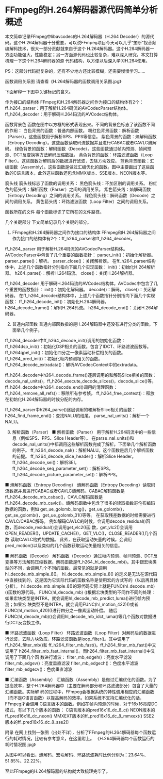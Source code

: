 # FFmpeg的H.264解码器源代码简单分析概述

本文简单记录FFmpeg中libavcodec的H.264解码器（H.264 Decoder）的源代码。这个H.264解码器十分重要，可以说FFmpeg项目今天可以几乎“垄断”视音频编解码技术，很大一部分贡献就来自于这个 H.264解码器。这个H.264解码器一方面功能强大，性能稳定；另一方面源代码也比较复杂，难以深入研究。本文打算梳理一下这个H.264解码器的源 代码结构，以方便以后深入学习H.264使用。

PS：这部分代码挺复杂的，还有不少地方还比较模糊，还需要慢慢学习......

函数调用关系图
请查看《H.264解码器的函数调用关系图.jpg》

下面解释一下图中关键标记的含义。

作为接口的结构体
FFmpeg和H.264解码器之间作为接口的结构体有2个：
ff_h264_parser：用于解析H.264码流的AVCodecParser结构体。
ff_h264_decoder：用于解码H.264码流的AVCodec结构体。

函数背景色
函数在图中以方框的形式表现出来。不同的背景色标志了该函数不同的作用：
白色背景的函数：普通内部函数。
粉红色背景函数：解析函数（Parser）。这些函数用于解析SPS、PPS等信息。
紫色背景的函数：熵解码函数（Entropy Decoding）。这些函数读取码流数据并且进行CABAC或者CAVLC熵解码。
绿色背景的函数：解码函数（Decode）。这些函数通过帧内预测、帧间预测、DCT反变换等方法解码压缩数据。
黄色背景的函数：环路滤波函数（Loop Filter）。这些函数对解码后的数据进行滤波，去除方块效应。
蓝色背景函数：汇编函数（Assembly）。这些函数是做过汇编优化的函数。图中主要画出了这些函数的C语言版本，此外这些函数还包含MMX版本、SSE版本、NEON版本等。

箭头线
箭头线标志了函数的调用关系：
黑色箭头线：不加区别的调用关系。
粉红色的箭头线：解析函数（Parser）之间的调用关系。
紫色箭头线：熵解码函数（Entropy Decoding）之间的调用关系。
绿色箭头线：解码函数（Decode）之间的调用关系。
黄色箭头线：环路滤波函数（Loop Filter）之间的调用关系。
 
函数所在的文件
每个函数标识了它所在的文件路径。


几个关键部分
下文简单记录几个关键的部分。

1. FFmpeg和H.264解码器之间作为接口的结构体
FFmpeg和H.264解码器之间作为接口的结构体有2个：ff_h264_parser和ff_h264_decoder。

ff_h264_parser
用于解析H.264码流的AVCodecParser结构体。AVCodecParser中包含了几个重要的函数指针：
parser_init()：初始化解析器。
parser_parse()：解析。
parser_close()：关闭解析器。
在ff_h264_parser结构体中，上述几个函数指针分别指向下面几个实现函数：
init()：初始化H.264解析器。
h264_parse()：解析H.264码流。
close()：关闭H.264解析器。

ff_h264_decoder
用于解码H.264码流的AVCodec结构体。AVCodec中包含了几个重要的函数指针：
init()：初始化解码器。
decode()：解码。
close()：关闭解码器。
在ff_h264_decoder结构体中，上述几个函数指针分别指向下面几个实现函数：
ff_h264_decode_init()：初始化H.264解码器。
h264_decode_frame()：解码H.264码流。
h264_decode_end()：关闭H.264解码器。

2. 普通内部函数
普通内部函数指的是H.264解码器中还没有进行分类的函数。下面举几个例子。

ff_h264_decoder中ff_h264_decode_init()调用的初始化函数：
ff_h264dsp_init()：初始化DSP相关的函数。包含了IDCT、环路滤波函数等。
ff_h264qpel_init()：初始化四分之一像素运动补偿相关的函数。
ff_h264_pred_init()：初始化帧内预测相关的函数。
ff_h264_decode_extradata()：解析AVCodecContext中的extradata。

ff_h264_decoder中h264_decode_frame()逐层调用的和解码Slice相关的函数：
decode_nal_units()，ff_h264_execute_decode_slices()，decode_slice()等。
ff_h264_decoder中h264_decode_end()调用的清理函数：
ff_h264_remove_all_refs()：移除所有参考帧。
ff_h264_free_context()：释放在初始化H.264解码器的时候分配的内存。

ff_h264_parser中h264_parse()逐层调用的和解析Slice相关的函数：
h264_find_frame_end()：查找NALU的结尾。
parse_nal_units()：解析一个NALU。

3. 解析函数（Parser）
■ 解析函数（Parser）
用于解析H.264码流中的一些信息（例如SPS、PPS、Slice Header等）。
在parse_nal_units()和decode_nal_units()中都调用这些解析函数完成了解析。下面举几个解析函数的例子。
ff_h264_decode_nal()：解析NALU。这个函数是后几个解析函数的前提。
ff_h264_decode_slice_header()：解析Slice Header。
ff_h264_decode_sei()：解析SEI。
ff_h264_decode_seq_parameter_set()：解析SPS。
ff_h264_decode_picture_parameter_set()：解析PPS。

■ 熵解码函数（Entropy Decoding）
熵解码函数（Entropy Decoding）读取码流数据并且进行CABAC或者CAVLC熵解码。CABAC解码函数是 ff_h264_decode_mb_cabac()，CAVLC解码函数是ff_h264_decode_mb_cavlc()。熵解码函数中包含了很多的读取指数哥伦布编码数据的函数，例如 get_ue_golomb_long()，get_ue_golomb()，get_se_golomb()，get_ue_golomb_31()等等。
	在获取残差数据的时候需要进行CAVLC/CABAC解码。 例如解码CAVLC的时候，会调用decode_residual()函数，而decode_residual()会调用get_vlc2()函 数，get_vlc2()会调用OPEN_READER()，UPDATE_CACHE()，GET_VLC()，CLOSE_READER()几个函数 读取CAVLC格式的数据。
	此外，在获取运动矢量的时候，会调用pred_motion()以及类似的几个函数获取运动矢量相关的信息。

■ 解码函数（Decode）
解码函数（Decode）通过帧内预测、帧间预测、DCT反变换等方法解码压缩数据。解码函数是ff_h264_hl_decode_mb()。其中跟宏块类型的不同，会调用几个不同的函数，最常见的就是调用hl_decode_mb_simple_8()。
	hl_decode_mb_simple_8() 的定义是无法在源代码中直接找到的，这是因为它实际代码的函数名称是使用宏的方式写的（以后再具体分析）。 hl_decode_mb_simple_8()的源代码实际上就是FUNC(hl_decode_mb)()函数的源代码。
	FUNC(hl_decode_mb) ()根据宏块类型的不同作不同的处理：如果宏块类型是INTRA，就会调用hl_decode_mb_predict_luma()进行帧内预测；如果宏 块类型不是INTRA，就会调用FUNC(hl_motion_422)()或者FUNC(hl_motion_420)()进行四分之一像素运动补偿。
	随后FUNC(hl_decode_mb)()会调用hl_decode_mb_idct_luma()等几个函数对数据进行DCT反变换工作。

■ 环路滤波函数（Loop Filter）
环路滤波函数（Loop Filter）对解码后的数据进行滤波，去除方块效应。环路滤波函数是loop_filter()。其中调用了ff_h264_filter_mb()和 ff_h264_filter_mb_fast()。ff_h264_filter_mb_fast()中又调用了 h264_filter_mb_fast_internal()。而h264_filter_mb_fast_internal()中又调用了下面几个函 数进行滤波：
filter_mb_edgeh()：亮度水平滤波
filter_mb_edgev()：亮度垂直滤波
filter_mb_edgech()：色度水平滤波
filter_mb_edgecv()：色度垂直滤波

■ 汇编函数（Assembly）
汇编函数（Assembly）是做过汇编优化的函数。为了提高效率，整个H.264解码器中（主要在解码部分和环路滤波部分）包含了大量的汇编函数。实际解 码的过程中，FFmpeg会根据系统的特性调用相应的汇编函数（而不是C语言函数）以提高解码的效率。如果系统不支持汇编优化的话，FFmpeg才会调用 C语言版本的函数。例如在帧内预测的时候，对于16x16亮度DC模式，有以下几个版本的函数：
C语言版本的pred16x16_dc_8_c()
NEON版本的ff_pred16x16_dc_neon()
MMXEXT版本的ff_pred16x16_dc_8_mmxext()
SSE2版本的ff_pred16x16_dc_8_sse2()

附录
在网上找到一张图（出处不详），分析了FFmpeg的H.264解码器每个函数运行的耗时情况，比较有参考意义，在这里附上。
《H.264解码器每个函数运行的耗时情况图.jpg》

从图中可以看出，熵解码、宏块解码、环路滤波耗时比例分别为：23.64%、51.85%、22.22%。

至此FFmpeg的H.264解码器的结构就大致梳理完毕了。